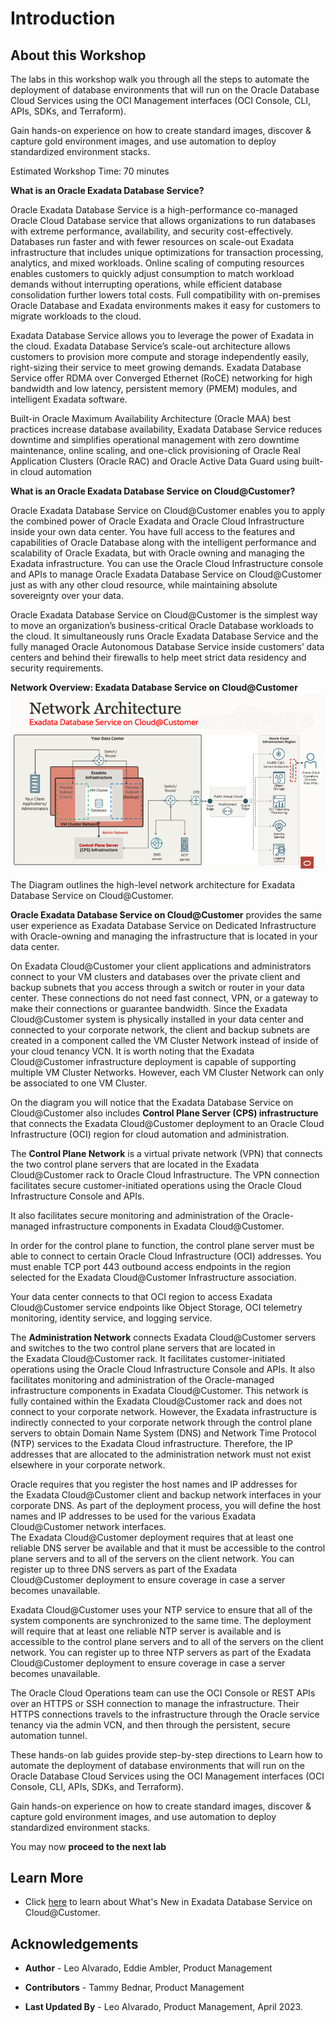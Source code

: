 # Introduction

## About this Workshop

The labs in this workshop walk you through all the steps to automate the deployment of database environments that will run on the Oracle Database Cloud Services using the OCI Management interfaces (OCI Console, CLI, APIs, SDKs, and Terraform). 

Gain hands-on experience on how to create standard images, discover & capture gold environment images, and use automation to deploy standardized environment stacks.

Estimated Workshop Time: 70 minutes

**What is an Oracle Exadata Database Service?**

Oracle Exadata Database Service is a high-performance co-managed Oracle Cloud Database service that allows organizations to run databases with extreme performance, availability, and security cost-effectively. Databases run faster and with fewer resources on scale-out Exadata infrastructure that includes unique optimizations for transaction processing, analytics, and mixed workloads. Online scaling of computing resources enables customers to quickly adjust consumption to match workload demands without interrupting operations, while efficient database consolidation further lowers total costs. Full compatibility with on-premises Oracle Database and Exadata environments makes it easy for customers to migrate workloads to the cloud.

Exadata Database Service allows you to leverage the power of Exadata in the cloud. Exadata Database Service’s scale-out architecture allows customers to provision more compute and storage independently easily, right-sizing their service to meet growing demands. Exadata Database Service offer RDMA over Converged Ethernet (RoCE) networking for high bandwidth and low latency, persistent memory (PMEM) modules, and intelligent Exadata software.

Built-in Oracle Maximum Availability Architecture (Oracle MAA) best practices increase database availability, Exadata Database Service reduces downtime and simplifies operational management with zero downtime maintenance, online scaling, and one-click provisioning of Oracle Real Application Clusters (Oracle RAC) and Oracle Active Data Guard using built-in cloud automation


**What is an Oracle Exadata Database Service on Cloud@Customer?**

Oracle Exadata Database Service on Cloud@Customer enables you to apply the combined power of Oracle Exadata and Oracle Cloud Infrastructure inside your own data center. You have full access to the features and capabilities of Oracle Database along with the intelligent performance and scalability of Oracle Exadata, but with Oracle owning and managing the Exadata infrastructure. You can use the Oracle Cloud Infrastructure console and APIs to manage Oracle Exadata Database Service on Cloud@Customer just as with any other cloud resource, while maintaining absolute sovereignty over your data.

Oracle Exadata Database Service on Cloud@Customer is the simplest way to move an organization’s business-critical Oracle Database workloads to the cloud. It simultaneously runs Oracle Exadata Database Service and the fully managed Oracle Autonomous Database Service inside customers’ data centers and behind their firewalls to help meet strict data residency and security requirements.

**Network Overview: Exadata Database Service on Cloud@Customer**
![exadb-c@c network architecture overview](./images/exadbcc.png " ")


The Diagram outlines the high-level network architecture for Exadata Database Service on Cloud@Customer.

**Oracle Exadata Database Service on Cloud@Customer** provides the same user experience as Exadata Database Service on Dedicated Infrastructure with Oracle-owning and managing the infrastructure that is located in your data center.

On Exadata Cloud@Customer your client applications and administrators connect to your VM clusters and databases over the private client and backup subnets
that you access through a switch or router in your data center. These connections do not need fast connect, VPN, or a gateway to make their connections or guarantee bandwidth.
Since the Exadata Cloud@Customer system is physically installed in your data center and connected to your corporate network, the client and backup subnets are created in a component called the VM Cluster Network instead of inside of your cloud tenancy VCN.
It is worth noting that the Exadata Cloud@Customer infrastructure deployment is capable of  supporting multiple VM Cluster Networks.
However, each VM Cluster Network can only be associated to one VM Cluster.

On the diagram you will notice that the Exadata Database Service on Cloud@Customer also includes **Control Plane Server (CPS) infrastructure** that connects the Exadata Cloud@Customer deployment to an Oracle Cloud Infrastructure (OCI) region for cloud automation and administration.

The **Control Plane Network** is a virtual private network (VPN) that connects the two control plane servers that are located in the Exadata Cloud@Customer rack to Oracle Cloud Infrastructure.
The VPN connection facilitates secure customer-initiated operations using the Oracle Cloud Infrastructure Console and APIs.

It also facilitates secure monitoring and administration of the Oracle-managed infrastructure components in Exadata Cloud@Customer.

In order for the control plane to function, the control plane server must be able to connect to certain Oracle Cloud Infrastructure (OCI) addresses.
You must enable TCP port 443 outbound access endpoints in the region selected for the Exadata Cloud@Customer Infrastructure association.

Your data center connects to that OCI region to access Exadata Cloud@Customer service endpoints like Object Storage, OCI telemetry monitoring, identity service, and logging service.

The **Administration Network** connects Exadata Cloud@Customer servers and switches to the two control plane servers that are located in the Exadata Cloud@Customer rack.
It facilitates customer-initiated operations using the Oracle Cloud Infrastructure Console and APIs.
It also facilitates monitoring and administration of the Oracle-managed infrastructure components in Exadata Cloud@Customer.
This network is fully contained within the Exadata Cloud@Customer rack and does not connect to your corporate network.
However, the Exadata infrastructure is indirectly connected to your corporate network through the control plane servers to obtain Domain Name System (DNS) and Network Time Protocol (NTP) services to the Exadata Cloud infrastructure.
Therefore, the IP addresses that are allocated to the administration network must not exist elsewhere in your corporate network.

Oracle requires that you register the host names and IP addresses for the Exadata Cloud@Customer client and backup network interfaces in your corporate DNS.
As part of the deployment process, you will define the host names and IP addresses to be used for the various Exadata Cloud@Customer network interfaces.  
The Exadata Cloud@Customer deployment requires that at least one reliable DNS server be available and that it must be accessible to the control plane servers and to all of the servers on the client network.
You can register up to three DNS servers as part of the Exadata Cloud@Customer deployment to ensure coverage in case a server becomes unavailable.

Exadata Cloud@Customer uses your NTP service to ensure that all of the system components are synchronized to the same time.
The deployment will require that at least one reliable NTP server is available and is accessible to the control plane servers and to all of the servers on the client network.
You can register up to three NTP servers as part of the Exadata Cloud@Customer deployment to ensure coverage in case a server becomes unavailable.

The Oracle Cloud Operations team can use the OCI Console or REST APIs over an HTTPS or SSH connection to manage the infrastructure.
Their HTTPS connections travels to the infrastructure through the Oracle service tenancy via the admin VCN, and then through the persistent, secure automation tunnel.


These hands-on lab guides provide step-by-step directions to Learn how to automate the deployment of database environments that will run on the Oracle Database Cloud Services using the OCI Management interfaces (OCI Console, CLI, APIs, SDKs, and Terraform). 

Gain hands-on experience on how to create standard images, discover & capture gold environment images, and use automation to deploy standardized environment stacks.


You may now **proceed to the next lab**  

## Learn More

* Click [here](https://docs.oracle.com/en/engineered-systems/exadata-cloud-at-customer/ecccm/ecc-whats-new-in-exadata-cloud-at-customer-gen2.html#GUID-2F27E5A9-67A8-459E-9453-81E1F68043DE) to learn about What's New in Exadata Database Service on Cloud@Customer.

## Acknowledgements

* **Author** - Leo Alvarado, Eddie Ambler, Product Management

* **Contributors** - Tammy Bednar, Product Management

* **Last Updated By** - Leo Alvarado, Product Management, April 2023.
